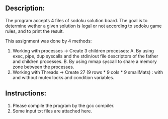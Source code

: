 ## Description: ##
The program accepts 4 files of sodoku solution board. 
The goal is to determine wether a given solution is legal or not according to sodoku game rules, and to print the result.

This assignment was done by 4 methods:
1. Working with processes -> Create 3 children processes:
	A. By using exec, pipe, dup syscalls and the stdin/out file descriptors of the father and children processes.
	B. By using mmap syscall to share a memory zone between the processes.
2. Working with Threads -> Create 27 (9 rows * 9 cols * 9 smallMats) : with and without mutex locks and condition variables.

## Instructions: ##
1. Please compile the program by the gcc compiler.
2. Some input txt files are attached here.
